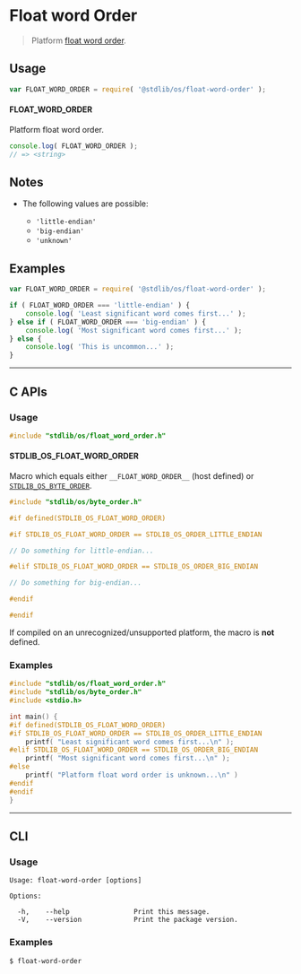 <!--

@license Apache-2.0

Copyright (c) 2020 The Stdlib Authors.

Licensed under the Apache License, Version 2.0 (the "License");
you may not use this file except in compliance with the License.
You may obtain a copy of the License at

   http://www.apache.org/licenses/LICENSE-2.0

Unless required by applicable law or agreed to in writing, software
distributed under the License is distributed on an "AS IS" BASIS,
WITHOUT WARRANTIES OR CONDITIONS OF ANY KIND, either express or implied.
See the License for the specific language governing permissions and
limitations under the License.

-->

# Float word Order

> Platform [float word order][endianness].

<section class="usage">

## Usage

```javascript
var FLOAT_WORD_ORDER = require( '@stdlib/os/float-word-order' );
```

#### FLOAT_WORD_ORDER

Platform float word order.

```javascript
console.log( FLOAT_WORD_ORDER );
// => <string>
```

</section>

<!-- /.usage -->

<section class="notes">

## Notes

-   The following values are possible:

    -   `'little-endian'`
    -   `'big-endian'`
    -   `'unknown'`

</section>

<!-- /.notes -->

<section class="examples">

## Examples

<!-- eslint no-undef: "error" -->

```javascript
var FLOAT_WORD_ORDER = require( '@stdlib/os/float-word-order' );

if ( FLOAT_WORD_ORDER === 'little-endian' ) {
    console.log( 'Least significant word comes first...' );
} else if ( FLOAT_WORD_ORDER === 'big-endian' ) {
    console.log( 'Most significant word comes first...' );
} else {
    console.log( 'This is uncommon...' );
}
```

</section>

<!-- /.examples -->

<!-- C interface documentation. -->

* * *

<section class="c">

## C APIs

<!-- Section to include introductory text. Make sure to keep an empty line after the intro `section` element and another before the `/section` close. -->

<section class="intro">

</section>

<!-- /.intro -->

<!-- C usage documentation. -->

<section class="usage">

### Usage

```c
#include "stdlib/os/float_word_order.h"
```

#### STDLIB_OS_FLOAT_WORD_ORDER

Macro which equals either `__FLOAT_WORD_ORDER__` (host defined) or [`STDLIB_OS_BYTE_ORDER`][@stdlib/os/byte-order].

```c
#include "stdlib/os/byte_order.h"

#if defined(STDLIB_OS_FLOAT_WORD_ORDER)

#if STDLIB_OS_FLOAT_WORD_ORDER == STDLIB_OS_ORDER_LITTLE_ENDIAN

// Do something for little-endian...

#elif STDLIB_OS_FLOAT_WORD_ORDER == STDLIB_OS_ORDER_BIG_ENDIAN

// Do something for big-endian...

#endif

#endif
```

If compiled on an unrecognized/unsupported platform, the macro is **not** defined.

</section>

<!-- /.usage -->

<!-- C API usage notes. Make sure to keep an empty line after the `section` element and another before the `/section` close. -->

<section class="notes">

</section>

<!-- /.notes -->

<!-- C API usage examples. -->

<section class="examples">

### Examples

```c
#include "stdlib/os/float_word_order.h"
#include "stdlib/os/byte_order.h"
#include <stdio.h>

int main() {
#if defined(STDLIB_OS_FLOAT_WORD_ORDER)
#if STDLIB_OS_FLOAT_WORD_ORDER == STDLIB_OS_ORDER_LITTLE_ENDIAN
    printf( "Least significant word comes first...\n" );
#elif STDLIB_OS_FLOAT_WORD_ORDER == STDLIB_OS_ORDER_BIG_ENDIAN
    printf( "Most significant word comes first...\n" );
#else
    printf( "Platform float word order is unknown...\n" )
#endif
#endif
}
```

</section>

<!-- /.examples -->

</section>

<!-- /.c -->

* * *

<section class="cli">

## CLI

<section class="usage">

### Usage

```text
Usage: float-word-order [options]

Options:

  -h,    --help                Print this message.
  -V,    --version             Print the package version.
```

</section>

<!-- /.usage -->

<section class="examples">

### Examples

```bash
$ float-word-order
```

</section>

<!-- /.examples -->

</section>

<!-- /.cli -->

<section class="links">

[endianness]: https://en.wikipedia.org/wiki/Endianness

[@stdlib/os/byte-order]: https://github.com/stdlib-js/stdlib/tree/develop/lib/node_modules/%40stdlib/os/byte-order

</section>

<!-- /.links -->
